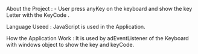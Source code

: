 About the Project : -  User press anyKey on the keyboard and show the key Letter with the KeyCode . 

Language Useed : JavaScript is used in the Application.

How the Application Work :  It is used by adEventListener of the Keyboard with windows object to show the key and keyCode.   
